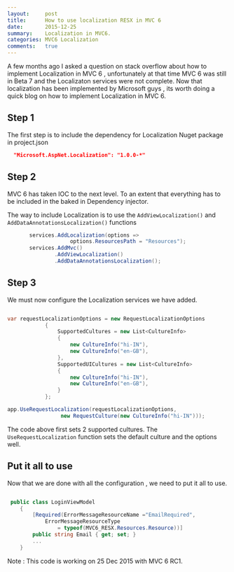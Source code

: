 ```yaml
---
layout:     post
title:      How to use localization RESX in MVC 6
date:       2015-12-25
summary:    Localization in MVC6.
categories: MVC6 Localization 
comments: 	true
---
```


A few months  ago I asked  a  question on stack overflow about how  to implement Localization in MVC 6 , unfortunately at that time MVC 6 was still in Beta 7 and the Localizaton services were not complete.
Now that localization  has been implemented by Microsoft guys , its  worth doing a quick blog on how to implement Localization in MVC 6.


## Step 1

The first step is to include the dependency for Localization Nuget package in project.json

```json
  "Microsoft.AspNet.Localization": "1.0.0-*"
```
## Step 2

MVC 6 has taken IOC to the next level. To an extent that everything has to be included in the baked in Dependency injector.

The way to include Localization is to  use  the `AddViewLocalization()` and `AddDataAnnotationsLocalization()` functions

```csharp
	   services.AddLocalization(options => 
					options.ResourcesPath = "Resources");
	   services.AddMvc()
			   .AddViewLocalization()
			   .AddDataAnnotationsLocalization();
```

## Step 3 

We must now configure the Localization services we have added. 

```csharp

var requestLocalizationOptions = new RequestLocalizationOptions
			{
				SupportedCultures = new List<CultureInfo>
				{
					new CultureInfo("hi-IN"),
					new CultureInfo("en-GB"),
				},
				SupportedUICultures = new List<CultureInfo>
				{
					new CultureInfo("hi-IN"),
					new CultureInfo("en-GB"),
				}
			};

app.UseRequestLocalization(requestLocalizationOptions,
				 new RequestCulture(new CultureInfo("hi-IN")));
```

The code above first sets 2 supported cultures. The `UseRequestLocalization` function  sets the  default  culture  and the options well.



## Put it all to use 

Now  that we are done  with  all the  configuration , we need to put it all to use.

```csharp

 public class LoginViewModel
	{
		[Required(ErrorMessageResourceName ="EmailRequired",
			ErrorMessageResourceType 
				= typeof(MVC6_RESX.Resources.Resource))]
		public string Email { get; set; }
		...
	}
```

Note : This  code is  working on 25 Dec 2015 with MVC 6 RC1. 